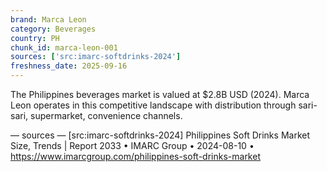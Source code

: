 ```yaml
---
brand: Marca Leon
category: Beverages
country: PH
chunk_id: marca-leon-001
sources: ['src:imarc-softdrinks-2024']
freshness_date: 2025-09-16
---
```


The Philippines beverages market is valued at $2.8B USD (2024). Marca Leon operates in this competitive landscape with distribution through sari-sari, supermarket, convenience channels.

— sources —
[src:imarc-softdrinks-2024] Philippines Soft Drinks Market Size, Trends | Report 2033 • IMARC Group • 2024-08-10 • https://www.imarcgroup.com/philippines-soft-drinks-market
